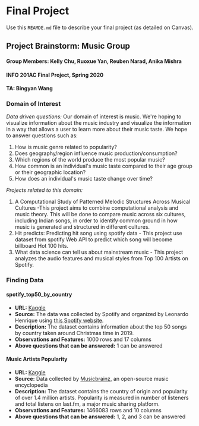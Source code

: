 # Final Project
Use this `REAMDE.md` file to describe your final project (as detailed on Canvas).

## Project Brainstorm: Music Group
#### Group Members: Kelly Chu, Ruoxue Yan, Reuben Narad, Anika Mishra
#### INFO 201AC Final Project, Spring 2020
#### TA: Bingyan Wang

### Domain of Interest

_Data driven questions:_
Our domain of interest is music. We're hoping to visualize information
about the music industry and visualize the information in a way that
allows a user to learn more about their music taste. We hope to answer
questions such as:
1. How is music genre related to popularity?
2. Does geography/region influence music production/consumption?
3. Which regions of the world produce the most popular music?
4. How common is an individual's music taste compared to their age
    group or their geographic location?
5. How does an individual's music taste change over time?

_Projects related to this domain:_
1. A Computational Study of Patterned Melodic Structures Across Musical Cultures -This project aims to combine computational analysis and music theory. This will be done to compare music across six cultures, including Indian songs, in order to identify common ground in how music is generated and structured in different cultures.
2. Hit predicts: Predicting hit song using spotify data - This project use dataset from spotify Web API to predict which song will become billboard Hot 100 hits.
3. What data science can tell us about mainstream music - This project analyzes the audio features and musical styles from Top 100 Artists on Spotify.


### Finding Data

#### spotify_top50_by_country

- **URL:** [Kaggle](https://www.kaggle.com/leonardopena/top-50-spotify-songs-by-each-country)
- **Source:** The data was collected by Spotify and organized by Leonardo Henrique using [this Spotify website](http://organizeyourmusic.playlistmachinery.com/).
- **Description:** The dataset contains information about the top 50 songs by country taken around Christmas time in 2019.
- **Observations and Features:** 1000 rows and 17 columns
- **Above questions that can be answered:** 1 can be answered

#### Music Artists Popularity

- **URL:** [Kaggle](https://www.kaggle.com/pieca111/music-artists-popularity?select=artists.csv)
- **Source:** Data collected by [Musicbrainz,](http://organizeyourmusic.playlistmachinery.com/) an open-source music encyclopedia
- **Description:** The dataset contains the country of origin and popularity of over 1.4 million artists. Popularity is measured in number of listeners and total listens on last.fm, a major music sharing platform.
- **Observations and Features:** 1466083 rows and 10 columns
- **Above questions that can be answered:** 1, 2, and 3 can be answered

